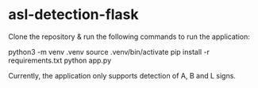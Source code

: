 # asl-detection-flask

Clone the repository & run the following commands to run the application:

python3 -m venv .venv
source .venv/bin/activate
pip install -r requirements.txt
python app.py

Currently, the application only supports detection of A, B and L signs.